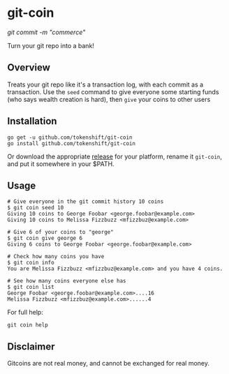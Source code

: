 # git-coin

_git commit -m "commerce"_

Turn your git repo into a bank!

## Overview

Treats your git repo like it's a transaction log, with each commit as a transaction. Use
the `seed` command to give everyone some starting funds (who says wealth creation is hard),
then `give` your coins to other users

## Installation

```
go get -u github.com/tokenshift/git-coin
go install github.com/tokenshift/git-coin
```

Or download the appropriate [release](https://github.com/tokenshift/git-coin/releases)
for your platform, rename it `git-coin`, and put it somewhere in your $PATH.

## Usage

```
# Give everyone in the git commit history 10 coins
$ git coin seed 10
Giving 10 coins to George Foobar <george.foobar@example.com>
Giving 10 coins to Melissa Fizzbuzz <mfizzbuz@example.com>

# Give 6 of your coins to "george"
$ git coin give george 6
Giving 6 coins to George Foobar <george.foobar@example.com>

# Check how many coins you have
$ git coin info
You are Melissa Fizzbuzz <mfizzbuz@example.com> and you have 4 coins.

# See how many coins everyone else has
$ git coin list
George Foobar <george.foobar@example.com>....16
Melissa Fizzbuzz <mfizzbuz@example.com>......4
```

For full help:

```
git coin help
```

## Disclaimer

Gitcoins are not real money, and cannot be exchanged for real money.
